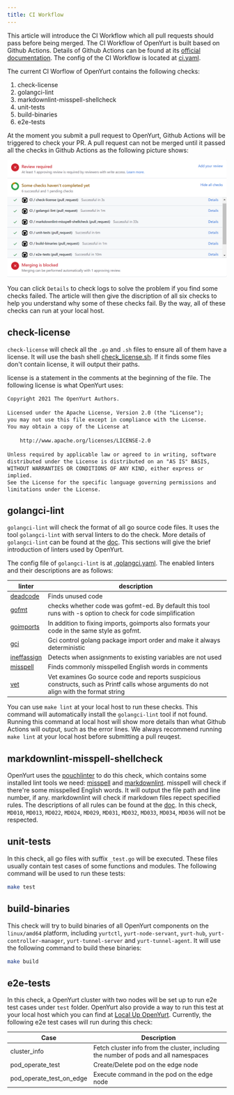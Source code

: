 ```yaml
---
title: CI Workflow
---
```


This article will introduce the CI Workflow which all pull requests should pass before being merged. The CI Workflow of OpenYurt is built based on Github Actions. Details of Github Actions can be found at its [official documentation](https://docs.github.com/cn/actionsh). The config of the CI Workflow is located at [ci.yaml](https://github.com/openyurtio/openyurt/blob/master/.github/workflows/ci.yam).

The current CI Worflow of OpenYurt contains the following checks:

1. check-license
2. golangci-lint
3. markdownlint-misspell-shellcheck
4. unit-tests
5. build-binaries
6. e2e-tests

At the moment you submit a pull request to OpenYurt, Github Actions will be triggered to check your PR. A pull request can not be merged until it passed all the checks in Github Actions as the following picture shows:

![pr-passed-ci](./../../static/img/docs/developer-manuals/pr-passed-ci.png)

You can click `Details` to check logs to solve the problem if you find some checks failed. The article will then give the discription of all six checks to help you understand why some of these checks fail. By the way, all of these checks can run at your local host.

## check-license

`check-license` will check all the `.go` and `.sh` files to ensure all of them have a license. It will use the bash shell [check_license.sh](https://github.com/openyurtio/openyurt/blob/master/hack/make-rules/check_license.sh). If it finds some files don't contain license, it will output their paths.

license is a statement in the comments at the beginning of the file. The following license is what OpenYurt uses:

```text
Copyright 2021 The OpenYurt Authors.

Licensed under the Apache License, Version 2.0 (the "License");
you may not use this file except in compliance with the License.
You may obtain a copy of the License at

    http://www.apache.org/licenses/LICENSE-2.0

Unless required by applicable law or agreed to in writing, software
distributed under the License is distributed on an "AS IS" BASIS,
WITHOUT WARRANTIES OR CONDITIONS OF ANY KIND, either express or implied.
See the License for the specific language governing permissions and
limitations under the License.
```

## golangci-lint

`golangci-lint` will check the format of all go source code files. It uses the tool `golangci-lint` with serval linters to do the check. More details of `golangci-lint` can be found at the [doc](https://golangci-lint.run/). This sections will give the brief introduction of linters used by OpenYurt.

The config file of `golangci-lint` is at [.golangci.yaml](https://github.com/openyurtio/openyurt/blob/master/.golangci.yaml). The enabled linters and their descriptions are as follows:

| linter                                                                            | description                                                                                                                             |
| --------------------------------------------------------------------------------- | --------------------------------------------------------------------------------------------------------------------------------------- |
| [deadcode](https://github.com/remyoudompheng/go-misc/tree/master/deadcode)        | Finds unused code                                                                                                                       |
| [gofmt](https://pkg.go.dev/cmd/gofmt)                                             | checks whether code was gofmt-ed. By default this tool runs with -s option to check for code simplification                             |
| [goimports](https://pkg.go.dev/golang.org/x/tools/cmd/goimports?utm_source=godoc) | In addition to fixing imports, goimports also formats your code in the same style as gofmt.                                             |
| [gci](https://github.com/daixiang0/gci)                                           | Gci control golang package import order and make it always deterministic                                                                |
| [ineffassign](https://github.com/gordonklaus/ineffassign)                         | Detects when assignments to existing variables are not used                                                                             |
| [misspell](https://github.com/client9/misspell)                                   | Finds commonly misspelled English words in comments                                                                                     |
| [vet](https://pkg.go.dev/cmd/vet)                                                 | Vet examines Go source code and reports suspicious constructs, such as Printf calls whose arguments do not align with the format string |

You can use `make lint` at your local host to run these checks. This command will automatically install the `golangci-lint` tool if not found. Running this command at local host will show more details than what Github Actions will output, such as the error lines. We always recommend running `make lint` at your local host before submitting a pull reuqest.

## markdownlint-misspell-shellcheck

OpenYurt uses the [pouchlinter](https://github.com/pouchcontainer/pouchlinter) to do this check, which contains some installed lint tools we need: [misspell](https://github.com/client9/misspell) and [markdownlint](https://github.com/markdownlint/markdownlint). misspell will check if there're some misspelled English words. It will output the file path and line number, if any. markdownlint will check if markdown files repect specified rules. The descriptions of all rules can be found at the [doc](https://github.com/markdownlint/markdownlint/blob/master/docs/RULES.md). In this check, `MD010`, `MD013`, `MD022`, `MD024`, `MD029`, `MD031`, `MD032`, `MD033`, `MD034`, `MD036` will not be respected.

## unit-tests

In this check, all go files with suffix `_test.go` will be executed. These files usually contain test cases of some functions and modules. The following command will be used to run these tests:

```bash
make test
```

## build-binaries

This check will try to build binaries of all OpenYurt components on the `linux/amd64` platform, including `yurtctl`, `yurt-node-servant`, `yurt-hub`, `yurt-controller-manager`, `yurt-tunnel-server` and `yurt-tunnel-agent`. It will use the following command to build these binaries:

```bash
make build
```

## e2e-tests

In this check, a OpenYurt cluster with two nodes will be set up to run e2e test cases under `test` folder. OpenYurt also provide a way to run this test at your local host which you can find at [Local Up OpenYurt](./local-up-openyurt.md). Currently, the following e2e test cases will run during this check:

| Case                     | Description                                                                          |
| ------------------------ | ------------------------------------------------------------------------------------ |
| cluster_info             | Fetch cluster info from the cluster, including the number of pods and all namespaces |
| pod_operate_test         | Create/Delete pod on the edge node                                                   |
| pod_operate_test_on_edge | Execute command in the pod on the edge node                                          |
